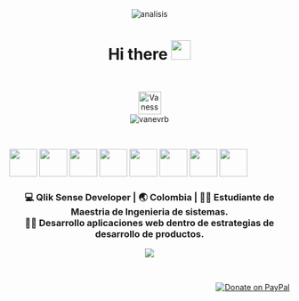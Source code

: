 <div align="center">
<img  alt="analisis" src="https://github.com/vanevrb/vanevrb/blob/master/banner.png">
<br>

 <h1> Hi there <img src="https://media.giphy.com/media/hvRJCLFzcasrR4ia7z/giphy.gif" width="35px"></h1>
</div>

<br>

<p align="center">
	 <a href="https://twitter.com/ingvanevrb" target="_blank">
    <img align="center" alt="Vanessa Rodruguez" | Twitter" width="41px" src="https://raw.githubusercontent.com/anuraghazra/anuraghazra/master/assets/twitter.svg" />
  </a>
<br>
<img src=https://github-readme-stats.vercel.app/api?username=vanevrb&show_icons=true alt=vanevrb />


</p>
<br>

<code><a href="https://analytics.google.com/" target="_blank"><img height="50" src="https://www.vectorlogo.zone/logos/google_analytics/google_analytics-ar21.svg"></a></code>
<code><a href="https://git-scm.com/" target="_blank"><img height="50" src="https://www.vectorlogo.zone/logos/git-scm/git-scm-ar21.svg"></a></code>
<code><a href="https://www.mysql.com/" target="_blank"><img height="50" src="https://www.vectorlogo.zone/logos/mysql/mysql-ar21.svg"></a></code>
<code><a href="https://www.qlik.com/" target="_blank"><img height="50" src="https://github.com/detain/svg-logos/blob/master/svg/qlik-sense.svg"></a></code>
<code><a href="https://www.json.org/" target="_blank"><img height="50" src="https://www.vectorlogo.zone/logos/json/json-ar21.svg"></a></code>
<code><a href="https://www.javascript.com/" target="_blank"><img height="50" src="https://www.vectorlogo.zone/logos/javascript/javascript-ar21.svg"></a></code>
<code><a href="https://cloud.google.com/" target="_blank"><img height="50" src="https://www.vectorlogo.zone/logos/google_cloud/google_cloud-ar21.svg"></a></code>
<code><a href="https://aws.amazon.com/" target="_blank"><img height="50" src="https://www.vectorlogo.zone/logos/amazon_aws/amazon_aws-ar21.svg"></a></code>
<br>

<div align="center">
<h3>💻 Qlik Sense Developer | 🌏 Colombia | 👩‍💼  Estudiante de Maestria de Ingenieria de sistemas. <br>
💁‍♀️ Desarrollo aplicaciones web dentro de estrategias de desarrollo de productos.</h3>
	
![](https://profile-counter.glitch.me/vanevrb/count.svg) 

</div>
<p align="center">



<!--
🔭 Este es Mi primer Markdown ... para conocer la sintaxis Markdown ingresa a [¿Que es Markdown ... ?](https://www.twitch.tv/videos/699621601).
</p>
<img width="200" alt="analisis" src="https://github.com/vanevrb/vanevrb/blob/master/student.jpg"> 
</p>
<p align="center"><img width="200" alt="analisis" src="https://github.com/vanevrb/vanevrb/blob/master/analytics.png"> 

![Avatar](https://github.com/vanevrb/vanevrb/blob/master/analytics.png)

**vanevrb/vanevrb** is a ✨ _special_ ✨ repository because its `README.md` (this file) appears on your GitHub profile.

Here are some ideas to get you started:

- 🔭 I’m currently working on ...
- 🌱 I’m currently learning ...
- 👯 I’m looking to collaborate on ...
- 🤔 I’m looking for help with ...
- 💬 Ask me about ...
- 📫 How to reach me: ...
- 😄 Pronouns: ...
- ⚡ Fun fact: ...

	
![Alt text](https://octodex.github.com/images/stormtroopocat.jpg "The Stormtroopocat")
	
-->
<!--
**Visitor Count :**
-->
<br>
<div style="text-align: right"> 


[![Donate on PayPal](https://img.shields.io/badge/--paypal?label=PayPal&logo=PayPal&style=social)](https://www.paypal.me/)

</div>



